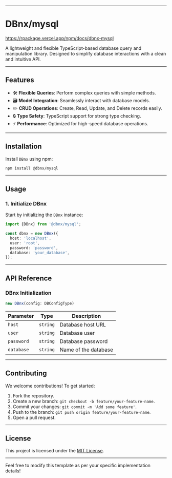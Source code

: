 
---

# **DBnx/mysql**

<https://rpackage.vercel.app/npm/docs/dbnx-mysql>

A lightweight and flexible TypeScript-based database query and manipulation library. Designed to simplify database interactions with a clean and intuitive API.

---

## **Features**

- 🛠 **Flexible Queries**: Perform complex queries with simple methods.
- 🗃 **Model Integration**: Seamlessly interact with database models.
- ✏️ **CRUD Operations**: Create, Read, Update, and Delete records easily.
- 🔒 **Type Safety**: TypeScript support for strong type checking.
- ⚡ **Performance**: Optimized for high-speed database operations.

---

## **Installation**

Install `DBnx` using npm:

```bash
npm install @dbnx/mysql
```

---

## **Usage**

### **1. Initialize DBnx**

Start by initializing the `DBnx` instance:

```typescript
import {DBnx} from '@dbnx/mysql';

const dbnx = new DBnx({
  host: 'localhost',
  user: 'root',
  password: 'password',
  database: 'your_database',
});
```

---

## **API Reference**

### **DBnx Initialization**

```typescript
new DBnx(config: DBConfigType)
```

| Parameter      | Type     | Description                            |
|----------------|----------|----------------------------------------|
| `host`         | `string` | Database host URL                     |
| `user`         | `string` | Database user                         |
| `password`     | `string` | Database password                     |
| `database`     | `string` | Name of the database                  |

---

## **Contributing**

We welcome contributions! To get started:

1. Fork the repository.
2. Create a new branch: `git checkout -b feature/your-feature-name`.
3. Commit your changes: `git commit -m 'Add some feature'`.
4. Push to the branch: `git push origin feature/your-feature-name`.
5. Open a pull request.

---

## **License**

This project is licensed under the [MIT License](LICENSE).

---

Feel free to modify this template as per your specific implementation details!
